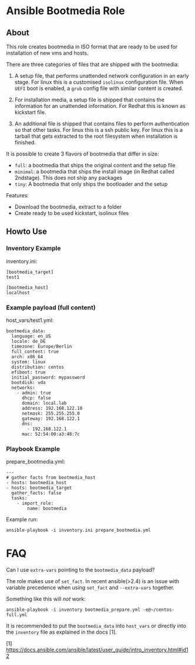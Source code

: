 # Ansible Bootmedia Role

## About 

This role creates bootmedia in ISO format that
are ready to be used for installation of new vms and hosts. 

There are three categories of files that are shipped with the bootmedia:

1. A setup file, that performs unattended network configuration
in an early stage. For linux this is a customised `isolinux` configuration file.
When `UEFI` boot is enabled, a `grub` config file with similar content is created.

2. For  installation media, a setup file is shipped that contains the information for an
unattended information. For Redhat this is known as kickstart file.

3. An additional file is shipped that contains files to perform authentication so
that other tasks. For linux this is a ssh public key. For linux this is
a tarball that gets extracted to the root filesystem when installation is
finished.

It is possible to create 3 flavors of bootmedia that differ in size:

- `full`: a bootmedia that ships the original content and the setup file
- `minimal`: a bootmedia that ships the install image (in Redhat called
  2ndstage). This does not ship any packages
- `tiny`: A bootmedia that only ships the bootloader and the setup

Features:
- Download the bootmedia, extract to a folder
- Create ready to be used kickstart, isolinux files

## Howto Use

### Inventory Example

inventory.ini:
```
[bootmedia_target]
test1

[bootmedia_host]
localhost
```

### Example payload (full content)

host_vars/test1.yml:
```
bootmedia_data:
  language: en_US
  locale: de_DE
  timezone: Europe/Berlin
  full_content: true
  arch: x86_64
  system: linux
  distribution: centos
  efiboot: true
  initial_password: mypassword
  bootdisk: vda
  networks:
    - admin: true
      dhcp: false
      domain: local.lab
      address: 192.168.122.10
      netmask: 255.255.255.0
      gateway: 192.168.122.1
      dns: 
		- 192.168.122.1
      mac: 52:54:00:a3:48:7c
```

### Playbook Example

prepare_bootmedia.yml:
```
---
# gather facts from bootmedia_host
- hosts: bootmedia_host
- hosts: bootmedia_target
  gather_facts: false
  tasks:
    - import_role: 
        name: bootmedia
```

Example run:

```
ansible-playbook -i inventory.ini prepare_bootmedia.yml
```

# FAQ

Can I use `extra-vars` pointing to the `bootmedia_data` payload?

The role makes use of `set_fact`. 
In recent ansible(>2.4) is an issue with variable precedence 
when using `set_fact` and `--extra-vars` together.

Something like this will *not* work:
```
ansible-playbook -i inventory bootmedia_prepare.yml -e@~/centos-full.yml
```

It is recommended to put the `bootmedia_data` into `host_vars` or directly
into the `inventory` file as explained in the docs [1].



[1] https://docs.ansible.com/ansible/latest/user_guide/intro_inventory.html#id12
